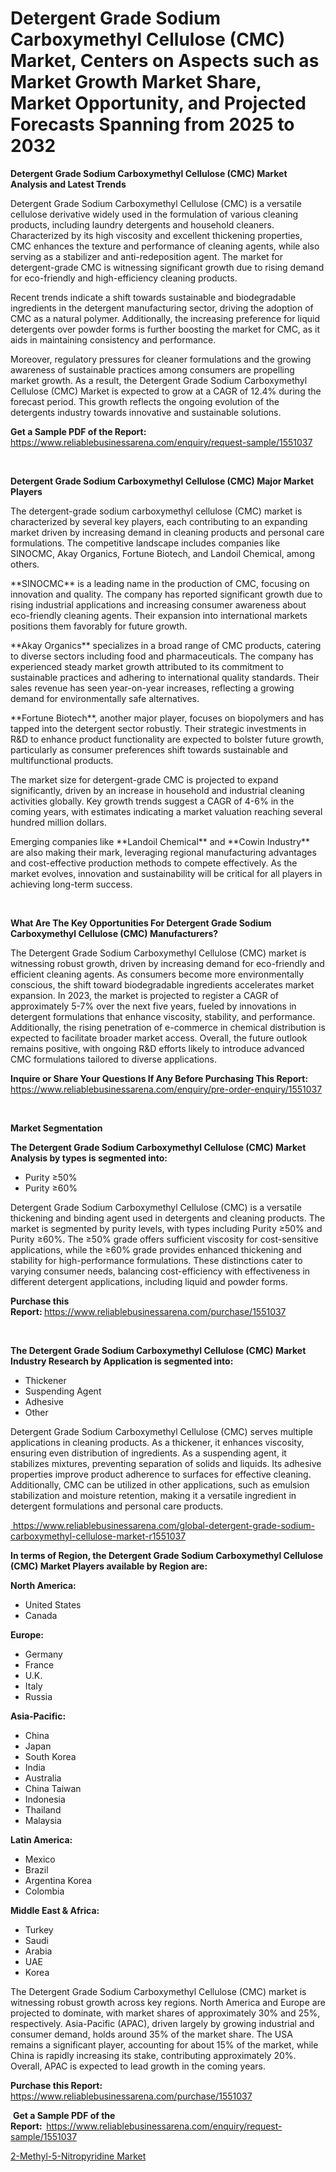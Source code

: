 <p><h1>Detergent Grade Sodium Carboxymethyl Cellulose (CMC) Market, Centers on Aspects such as Market Growth Market Share, Market Opportunity, and Projected Forecasts Spanning from 2025 to 2032</h1></p><p><strong>Detergent Grade Sodium Carboxymethyl Cellulose (CMC) Market Analysis and Latest Trends</strong></p>
<p><p>Detergent Grade Sodium Carboxymethyl Cellulose (CMC) is a versatile cellulose derivative widely used in the formulation of various cleaning products, including laundry detergents and household cleaners. Characterized by its high viscosity and excellent thickening properties, CMC enhances the texture and performance of cleaning agents, while also serving as a stabilizer and anti-redeposition agent. The market for detergent-grade CMC is witnessing significant growth due to rising demand for eco-friendly and high-efficiency cleaning products.</p><p>Recent trends indicate a shift towards sustainable and biodegradable ingredients in the detergent manufacturing sector, driving the adoption of CMC as a natural polymer. Additionally, the increasing preference for liquid detergents over powder forms is further boosting the market for CMC, as it aids in maintaining consistency and performance.</p><p>Moreover, regulatory pressures for cleaner formulations and the growing awareness of sustainable practices among consumers are propelling market growth. As a result, the Detergent Grade Sodium Carboxymethyl Cellulose (CMC) Market is expected to grow at a CAGR of 12.4% during the forecast period. This growth reflects the ongoing evolution of the detergents industry towards innovative and sustainable solutions.</p></p>
<p><strong>Get a Sample PDF of the Report:&nbsp;</strong> <a href="https://www.reliablebusinessarena.com/enquiry/request-sample/1551037?utm_campaign=3580&utm_medium=2&utm_source=Github&utm_content=ia&utm_term=02042025&utm_id=detergent-grade-sodium-carboxymethyl-cellulose-cmc">https://www.reliablebusinessarena.com/enquiry/request-sample/1551037</a></p>
<p>&nbsp;</p>
<p><strong>Detergent Grade Sodium Carboxymethyl Cellulose (CMC) Major Market Players</strong></p>
<p><p>The detergent-grade sodium carboxymethyl cellulose (CMC) market is characterized by several key players, each contributing to an expanding market driven by increasing demand in cleaning products and personal care formulations. The competitive landscape includes companies like SINOCMC, Akay Organics, Fortune Biotech, and Landoil Chemical, among others.</p><p>**SINOCMC** is a leading name in the production of CMC, focusing on innovation and quality. The company has reported significant growth due to rising industrial applications and increasing consumer awareness about eco-friendly cleaning agents. Their expansion into international markets positions them favorably for future growth.</p><p>**Akay Organics** specializes in a broad range of CMC products, catering to diverse sectors including food and pharmaceuticals. The company has experienced steady market growth attributed to its commitment to sustainable practices and adhering to international quality standards. Their sales revenue has seen year-on-year increases, reflecting a growing demand for environmentally safe alternatives.</p><p>**Fortune Biotech**, another major player, focuses on biopolymers and has tapped into the detergent sector robustly. Their strategic investments in R&D to enhance product functionality are expected to bolster future growth, particularly as consumer preferences shift towards sustainable and multifunctional products.</p><p>The market size for detergent-grade CMC is projected to expand significantly, driven by an increase in household and industrial cleaning activities globally. Key growth trends suggest a CAGR of 4-6% in the coming years, with estimates indicating a market valuation reaching several hundred million dollars.</p><p>Emerging companies like **Landoil Chemical** and **Cowin Industry** are also making their mark, leveraging regional manufacturing advantages and cost-effective production methods to compete effectively. As the market evolves, innovation and sustainability will be critical for all players in achieving long-term success.</p></p>
<p>&nbsp;</p>
<p><strong>What Are The Key Opportunities For Detergent Grade Sodium Carboxymethyl Cellulose (CMC) Manufacturers?</strong></p>
<p><p>The Detergent Grade Sodium Carboxymethyl Cellulose (CMC) market is witnessing robust growth, driven by increasing demand for eco-friendly and efficient cleaning agents. As consumers become more environmentally conscious, the shift toward biodegradable ingredients accelerates market expansion. In 2023, the market is projected to register a CAGR of approximately 5-7% over the next five years, fueled by innovations in detergent formulations that enhance viscosity, stability, and performance. Additionally, the rising penetration of e-commerce in chemical distribution is expected to facilitate broader market access. Overall, the future outlook remains positive, with ongoing R&D efforts likely to introduce advanced CMC formulations tailored to diverse applications.</p></p>
<p><strong>Inquire or Share Your Questions If Any Before Purchasing This Report:</strong> <a href="https://www.reliablebusinessarena.com/enquiry/pre-order-enquiry/1551037?utm_campaign=3580&utm_medium=2&utm_source=Github&utm_content=ia&utm_term=02042025&utm_id=detergent-grade-sodium-carboxymethyl-cellulose-cmc">https://www.reliablebusinessarena.com/enquiry/pre-order-enquiry/1551037</a></p>
<p>&nbsp;</p>
<p><strong>Market Segmentation</strong></p>
<p><strong>The Detergent Grade Sodium Carboxymethyl Cellulose (CMC) Market Analysis by types is segmented into:</strong></p>
<p><ul><li>Purity ≥50%</li><li>Purity ≥60%</li></ul></p>
<p><p>Detergent Grade Sodium Carboxymethyl Cellulose (CMC) is a versatile thickening and binding agent used in detergents and cleaning products. The market is segmented by purity levels, with types including Purity ≥50% and Purity ≥60%. The ≥50% grade offers sufficient viscosity for cost-sensitive applications, while the ≥60% grade provides enhanced thickening and stability for high-performance formulations. These distinctions cater to varying consumer needs, balancing cost-efficiency with effectiveness in different detergent applications, including liquid and powder forms.</p></p>
<p><strong>Purchase this Report:&nbsp;</strong><a href="https://www.reliablebusinessarena.com/purchase/1551037?utm_campaign=3580&utm_medium=2&utm_source=Github&utm_content=ia&utm_term=02042025&utm_id=detergent-grade-sodium-carboxymethyl-cellulose-cmc">https://www.reliablebusinessarena.com/purchase/1551037</a></p>
<p>&nbsp;</p>
<p><strong>The Detergent Grade Sodium Carboxymethyl Cellulose (CMC) Market Industry Research by Application is segmented into:</strong></p>
<p><ul><li>Thickener</li><li>Suspending Agent</li><li>Adhesive</li><li>Other</li></ul></p>
<p><p>Detergent Grade Sodium Carboxymethyl Cellulose (CMC) serves multiple applications in cleaning products. As a thickener, it enhances viscosity, ensuring even distribution of ingredients. As a suspending agent, it stabilizes mixtures, preventing separation of solids and liquids. Its adhesive properties improve product adherence to surfaces for effective cleaning. Additionally, CMC can be utilized in other applications, such as emulsion stabilization and moisture retention, making it a versatile ingredient in detergent formulations and personal care products.</p></p>
<p><a href="https://www.reliablebusinessarena.com/global-detergent-grade-sodium-carboxymethyl-cellulose-market-r1551037?utm_campaign=3580&utm_medium=2&utm_source=Github&utm_content=ia&utm_term=02042025&utm_id=detergent-grade-sodium-carboxymethyl-cellulose-cmc">&nbsp;https://www.reliablebusinessarena.com/global-detergent-grade-sodium-carboxymethyl-cellulose-market-r1551037</a></p>
<p><strong>In terms of Region, the Detergent Grade Sodium Carboxymethyl Cellulose (CMC) Market Players available by Region are:</strong></p>
<p>
    <p> <strong> North America: </strong>
        <ul>
            <li>United States</li>
            <li>Canada</li>
        </ul>
        </p> 
    <p> <strong> Europe: </strong>
        <ul>
            <li>Germany</li>
            <li>France</li>
            <li>U.K.</li>
            <li>Italy</li>
            <li>Russia</li>
        </ul>
        </p> 
    <p> <strong> Asia-Pacific: </strong>
        <ul>
            <li>China</li>
            <li>Japan</li>
            <li>South Korea</li>
            <li>India</li>
            <li>Australia</li>
            <li>China Taiwan</li>
            <li>Indonesia</li>
            <li>Thailand</li>
            <li>Malaysia</li>
        </ul>
        </p> 
    <p> <strong> Latin America: </strong>
        <ul>
            <li>Mexico</li>
            <li>Brazil</li>
            <li>Argentina Korea</li>
            <li>Colombia</li>
        </ul>
        </p> 
    <p> <strong> Middle East & Africa: </strong>
        <ul>
            <li>Turkey</li>
            <li>Saudi</li>
            <li>Arabia</li>
            <li>UAE</li>
            <li>Korea</li>
        </ul>
    </p>
    </p>
<p><p>The Detergent Grade Sodium Carboxymethyl Cellulose (CMC) market is witnessing robust growth across key regions. North America and Europe are projected to dominate, with market shares of approximately 30% and 25%, respectively. Asia-Pacific (APAC), driven largely by growing industrial and consumer demand, holds around 35% of the market share. The USA remains a significant player, accounting for about 15% of the market, while China is rapidly increasing its stake, contributing approximately 20%. Overall, APAC is expected to lead growth in the coming years.</p></p>
<p><strong>Purchase this Report: </strong><a href="https://www.reliablebusinessarena.com/purchase/1551037?utm_campaign=3580&utm_medium=2&utm_source=Github&utm_content=ia&utm_term=02042025&utm_id=detergent-grade-sodium-carboxymethyl-cellulose-cmc">https://www.reliablebusinessarena.com/purchase/1551037</a></p>
<p>&nbsp;<strong>Get a Sample PDF of the Report:&nbsp;&nbsp;</strong><a href="https://www.reliablebusinessarena.com/enquiry/request-sample/1551037?utm_campaign=3580&utm_medium=2&utm_source=Github&utm_content=ia&utm_term=02042025&utm_id=detergent-grade-sodium-carboxymethyl-cellulose-cmc">https://www.reliablebusinessarena.com/enquiry/request-sample/1551037</a></p>
<p><strong></strong></p>
<p><p><a href="https://github.com/baetahassaz6/Market-Research-Report-List-1/blob/main/2-methyl-5-nitropyridine-market.md?utm_campaign=3580&utm_medium=2&utm_source=Github&utm_content=ia&utm_term=02042025&utm_id=detergent-grade-sodium-carboxymethyl-cellulose-cmc">2-Methyl-5-Nitropyridine Market</a></p></p>